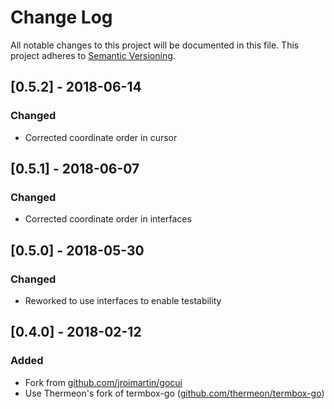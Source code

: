 # Change Log
All notable changes to this project will be documented in this file.
This project adheres to [Semantic Versioning](http://semver.org/).
## [0.5.2] - 2018-06-14
### Changed
- Corrected coordinate order in cursor

## [0.5.1] - 2018-06-07
### Changed
- Corrected coordinate order in interfaces

## [0.5.0] - 2018-05-30
### Changed
- Reworked to use interfaces to enable testability

## [0.4.0] - 2018-02-12
### Added
- Fork from [github.com/jroimartin/gocui](https://github.com/jroimartin/gocui/commit/4f518eddb04b8f73870836b6d1941e8aa3c06637)
- Use Thermeon's fork of termbox-go ([github.com/thermeon/termbox-go](https://github.com/thermeon/termbox-go))
